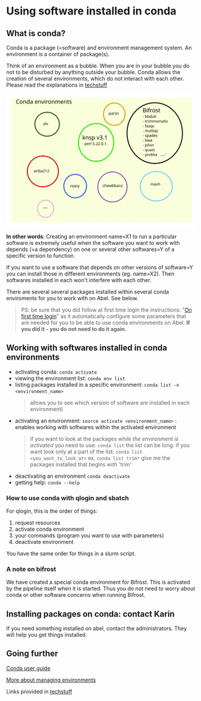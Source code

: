 # Using software installed in conda

## What is conda?

Conda is a package (=software) and environment management system. An environment
is a container of package(s).

Think of an environment as a bubble. When you are in your bubble you do not to
be disturbed by anything outside your bubble. Conda allows the creation of several environments, which do not interact with each other. Please read the explanations in [techstuff](techstuff.md#conda-virtual-environments)

![alt text](./figures/conda.svg)

**In other words**:
Creating an environment name=X1 to run a particular software is extremely useful when
the software you want to work with depends (=a dependency) on one or several other
softwares=Y of a specific version to function.

If you want to use a software that depends on other versions of software=Y you can install those in different environments (eg. name=X2). Then softwares installed in each  won't interfere with each other.

There are several several packages installed within several conda enviroments for you to work with on Abel. See below.

> PS: be sure that you did follow at first time login the instructions: "[On first time login](https://github.com/NorwegianVeterinaryInstitute/organizational/wiki/Abel-User-Guide)" as it automatically configure some parameters that are needed for you to be able to use conda environments on Abel. **If you did it - you do not need to do it again.**

## Working with softwares installed in conda environments

- activating conda: `conda activate`
- viewing the environment list: `conda env list`
- listing packages installed in a specific environment: `conda list -n <environment_name>`
  > allows you to see which version of software are installed in each environment)
- activating an environment: `source activate <environment_name>` : enables working with softwares within the activated environment
  > if you want to look at the packages _while the environment is activated_ you need to use: `conda list` the list can be long: if you want look only at a part of the list: `conda list <you_want_to_look_at>` ex. `conda list trim*` give me the packages installed that begins with 'trim'
- deactivating an environment `conda deactivate`
- getting help: `conda --help`


### How to use conda with qlogin and sbatch

For qlogin, this is the order of things:

1. request resources
2. activate conda environment
3. your commands (program you want to use with parameters)
4. deactivate environment

You have the same order for things in a slurm script.

### A note on bifrost

We have created a special conda environment for Bifrost. This is activated
by the pipeline itself when it is started. Thus you do not need to worry about
conda or other software concerns when running Bifrost.

## Installing packages on conda: **contact Karin**

If you need something installed on abel, contact the administrators. They
will help you get things installed.


## Going further

[Conda user guide](https://docs.conda.io/projects/conda/en/latest/index.html)

[More about managing environments](https://conda.io/projects/conda/en/latest/user-guide/tasks/manage-environments.html?highlight=environment#)

Links provided in [techstuff](techstuff.md#conda-virtual-environments)
